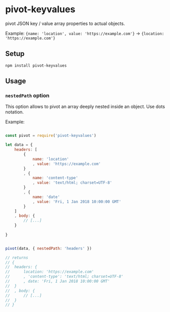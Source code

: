 # pivot-keyvalues

pivot JSON key / value array properties to actual objects.

Example: `{name: 'location', value: 'https://example.com'}` → `{location: 'https://example.com'}`

## Setup

    npm install pivot-keyvalues

## Usage


### `nestedPath` option

This option allows to pivot an array deeply nested inside an object. Use dots notation.


Example: 

````javascript

const pivot = require('pivot-keyvalues')

let data = {
	headers: [
		{
			name: 'location'
			, value: 'https://example.com'
		}
		, {
			name: 'content-type'
			, value: 'text/html; charset=UTF-8'
		}
		, {
			name: 'date'
			, value: 'Fri, 1 Jan 2018 10:00:00 GMT'
		}
	]
	, body: {
		// [...]
	}
	
}


pivot(data, { nestedPath: 'headers' })

// returns
// {
// 	headers: {
//		location: 'https://example.com'
// 	    , 'content-type': 'text/html; charset=UTF-8'
// 	    , date: 'Fri, 1 Jan 2018 10:00:00 GMT'
// 	}
// 	, body: {
// 		// [...]
// 	}
// }

````
